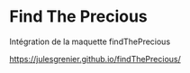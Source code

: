 # Find The Precious

Intégration de la maquette findThePrecious

https://julesgrenier.github.io/findThePrecious/
